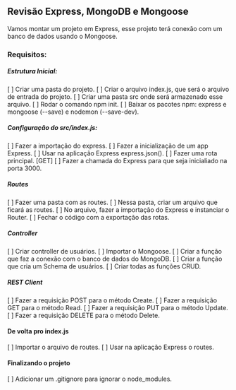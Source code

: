 ## Revisão Express, MongoDB e Mongoose
Vamos montar um projeto em Express, esse projeto terá conexão com um banco de dados usando o Mongoose.

### Requisitos:

##### Estrutura Inicial:
[ ] Criar uma pasta do projeto.
[ ] Criar o arquivo index.js, que será o arquivo de entrada do projeto.
[ ] Criar uma pasta src onde será armazenado esse arquivo.
[ ] Rodar o comando npm init.
[ ] Baixar os pacotes npm: express e mongoose (--save) e nodemon (--save-dev).

##### Configuração do src/index.js:
[ ] Fazer a importação do express.
[ ] Fazer a inicialização de um app Express.
[ ] Usar na aplicação Express express.json().
[ ] Fazer uma rota principal. [GET]
[ ] Fazer a chamada do Express para que seja inicialiado na porta 3000.

##### Routes
[ ] Fazer uma pasta com as routes.
[ ] Nessa pasta, criar um arquivo que ficará as routes.
[ ] No arquivo, fazer a importação do Express e instanciar o Router.
[ ] Fechar o código com a exportação das rotas.

##### Controller
[ ] Criar controller de usuários.
[ ] Importar o Mongoose.
[ ] Criar a função que faz a conexão com o banco de dados do MongoDB.
[ ] Criar a função que cria um Schema de usuários.
[ ] Criar todas as funções CRUD.

##### REST Client
[ ] Fazer a requisição POST para o método Create.
[ ] Fazer a requisição GET para o método Read.
[ ] Fazer a requisição PUT para o método Update.
[ ] Fazer a requisição DELETE para o método Delete.

#### De volta pro index.js
[ ] Importar o arquivo de routes.
[ ] Usar na aplicação Express o routes.

#### Finalizando o projeto
[ ] Adicionar um .gitignore para ignorar o node_modules.
